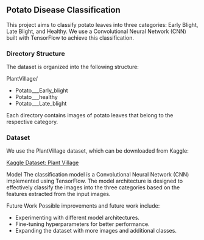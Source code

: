 ## Potato Disease Classification
This project aims to classify potato leaves into three categories: Early Blight, Late Blight, and Healthy. We use a Convolutional Neural Network (CNN) built with TensorFlow to achieve this classification.

### Directory Structure
The dataset is organized into the following structure:

PlantVillage/
- Potato___Early_blight
- Potato___healthy
- Potato___Late_blight
  
Each directory contains images of potato leaves that belong to the respective category.

### Dataset
We use the PlantVillage dataset, which can be downloaded from Kaggle:

[Kaggle Dataset: Plant Village](https://www.kaggle.com/datasets/arjuntejaswi/plant-village)


Model
The classification model is a Convolutional Neural Network (CNN) implemented using TensorFlow. The model architecture is designed to effectively classify the images into the three categories based on the features extracted from the input images.


Future Work
Possible improvements and future work include:

- Experimenting with different model architectures.
- Fine-tuning hyperparameters for better performance.
- Expanding the dataset with more images and additional classes.
